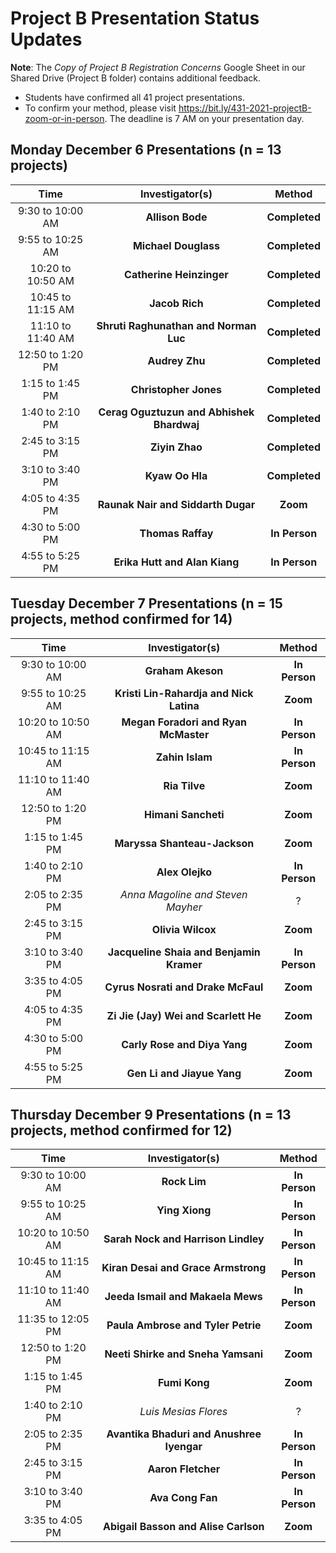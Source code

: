 # Project B Presentation Status Updates

**Note**: The *Copy of Project B Registration Concerns* Google Sheet in our Shared Drive (Project B folder) contains additional feedback.

- Students have confirmed all 41 project presentations. 
- To confirm your method, please visit https://bit.ly/431-2021-projectB-zoom-or-in-person. The deadline is 7 AM on your presentation day.

## Monday December 6 Presentations (n = 13 projects)

Time | Investigator(s) | Method
:-------: | :---: | :----:
9:30 to 10:00 AM | **Allison Bode** | **Completed**
9:55 to 10:25 AM | **Michael Douglass** | **Completed**
10:20 to 10:50 AM	| **Catherine Heinzinger** | **Completed**
10:45 to 11:15 AM	| **Jacob Rich** | **Completed**
11:10 to 11:40 AM	| **Shruti Raghunathan and Norman Luc** | **Completed**
12:50 to 1:20 PM	| **Audrey Zhu** | **Completed**
1:15 to 1:45 PM	| **Christopher Jones** | **Completed**
1:40 to 2:10 PM	| **Cerag Oguztuzun and Abhishek Bhardwaj** | **Completed**
2:45 to 3:15 PM |	**Ziyin Zhao** | **Completed**
3:10 to 3:40 PM	| **Kyaw Oo Hla** | **Completed**
4:05 to 4:35 PM	| **Raunak Nair and Siddarth Dugar** | **Zoom**
4:30 to 5:00 PM	| **Thomas Raffay** | **In Person**
4:55 to 5:25 PM	| **Erika Hutt and Alan Kiang** | **In Person**

## Tuesday December 7 Presentations (n = 15 projects, method confirmed for 14)

Time | Investigator(s) | Method
:-------: | :---: | :----:
9:30 to 10:00 AM	| **Graham Akeson** | **In Person**
9:55 to 10:25 AM	 | **Kristi Lin-Rahardja and Nick Latina** | **Zoom**
10:20 to 10:50 AM	| **Megan Foradori and Ryan McMaster** | **In Person**
10:45 to 11:15 AM	| **Zahin Islam** | **In Person**
11:10 to 11:40 AM	| **Ria Tilve** | **Zoom**
12:50 to 1:20 PM	|	**Himani Sancheti** | **Zoom**
1:15 to 1:45 PM	|	**Maryssa Shanteau-Jackson** | **Zoom**
1:40 to 2:10 PM	|	**Alex Olejko** | **In Person**
2:05 to 2:35 PM	| *Anna Magoline and Steven Mayher* | ?
2:45 to 3:15 PM	|	**Olivia Wilcox** | **Zoom**
3:10 to 3:40 PM	| **Jacqueline Shaia and Benjamin Kramer** | **In Person**
3:35 to 4:05 PM	| **Cyrus Nosrati and Drake McFaul** | **Zoom**
4:05 to 4:35 PM	|	**Zi Jie (Jay) Wei and Scarlett He** | **Zoom**
4:30 to 5:00 PM	|	**Carly Rose and Diya Yang** | **Zoom**
4:55 to 5:25 PM	|	**Gen Li and Jiayue Yang** | **Zoom**

## Thursday December 9 Presentations (n = 13 projects, method confirmed for 12)

Time | Investigator(s) | Method
:-------: | :---: | :----:
9:30 to 10:00 AM	| **Rock Lim** | **In Person**
9:55 to 10:25 AM	| **Ying Xiong** | **In Person**
10:20 to 10:50 AM	| **Sarah Nock and Harrison Lindley** | **In Person**
10:45 to 11:15 AM	| **Kiran Desai and Grace Armstrong** | **In Person**
11:10 to 11:40 AM	| **Jeeda Ismail and Makaela Mews** | **In Person**
11:35 to 12:05 PM	| **Paula Ambrose and Tyler Petrie** | **Zoom**
12:50 to 1:20 PM	| **Neeti Shirke and Sneha Yamsani** | **Zoom**
1:15 to 1:45 PM	| **Fumi Kong** | **Zoom**
1:40 to 2:10 PM	| *Luis Mesias Flores* | ?
2:05 to 2:35 PM	| **Avantika Bhaduri and Anushree Iyengar** | **In Person**
2:45 to 3:15 PM	| **Aaron Fletcher** | **In Person**
3:10 to 3:40 PM	| **Ava Cong Fan** | **In Person**
3:35 to 4:05 PM	| **Abigail Basson and Alise Carlson** | **Zoom**

